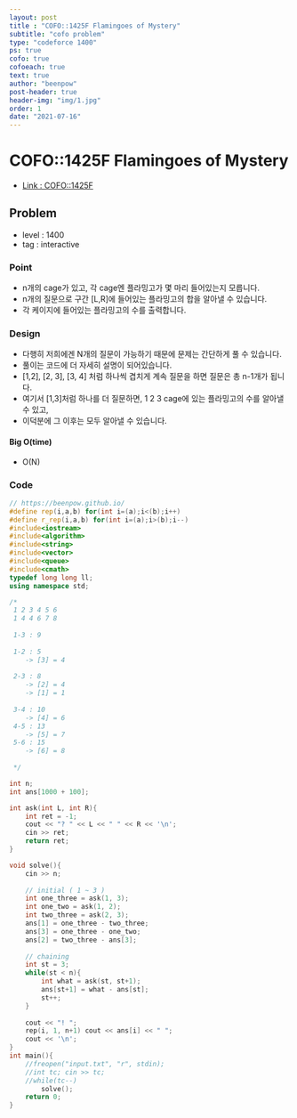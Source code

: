 ```yaml
---
layout: post
title : "COFO::1425F Flamingoes of Mystery"
subtitle: "cofo problem"
type: "codeforce 1400"
ps: true
cofo: true
cofoeach: true
text: true
author: "beenpow"
post-header: true
header-img: "img/1.jpg"
order: 1
date: "2021-07-16"
---
```

# COFO::1425F Flamingoes of Mystery
- [Link : COFO::1425F](https://codeforces.com/problemset/problem/1425/F)

## Problem 

- level : 1400
- tag : interactive

### Point
- n개의 cage가 있고, 각 cage엔 플라밍고가 몇 마리 들어있는지 모릅니다.
- n개의 질문으로 구간 [L,R]에 들어있는 플라밍고의 합을 알아낼 수 있습니다.
- 각 케이지에 들어있는 플라밍고의 수를 출력합니다.

### Design
- 다행히 저희에겐 N개의 질문이 가능하기 때문에 문제는 간단하게 풀 수 있습니다.
- 풀이는 코드에 더 자세히 설명이 되어있습니다.
- [1,2], [2, 3], [3, 4] 처럼 하나씩 겹치게 계속 질문을 하면 질문은 총 n-1개가 됩니다.
- 여기서 [1,3]처럼 하나를 더 질문하면, 1 2 3 cage에 있는 플라밍고의 수를 알아낼 수 있고,
- 이덕분에 그 이후는 모두 알아낼 수 있습니다.

#### Big O(time)
- O(N)

### Code

```cpp
// https://beenpow.github.io/
#define rep(i,a,b) for(int i=(a);i<(b);i++)
#define r_rep(i,a,b) for(int i=(a);i>(b);i--)
#include<iostream>
#include<algorithm>
#include<string>
#include<vector>
#include<queue>
#include<cmath>
typedef long long ll;
using namespace std;

/*
 1 2 3 4 5 6
 1 4 4 6 7 8
 
 1-3 : 9
 
 1-2 : 5
    -> [3] = 4
 
 2-3 : 8
    -> [2] = 4
    -> [1] = 1
 
 3-4 : 10
    -> [4] = 6
 4-5 : 13
    -> [5] = 7
 5-6 : 15
    -> [6] = 8
 
 */

int n;
int ans[1000 + 100];

int ask(int L, int R){
    int ret = -1;
    cout << "? " << L << " " << R << '\n';
    cin >> ret;
    return ret;
}

void solve(){
    cin >> n;
    
    // initial ( 1 ~ 3 )
    int one_three = ask(1, 3);
    int one_two = ask(1, 2);
    int two_three = ask(2, 3);
    ans[1] = one_three - two_three;
    ans[3] = one_three - one_two;
    ans[2] = two_three - ans[3];
    
    // chaining
    int st = 3;
    while(st < n){
        int what = ask(st, st+1);
        ans[st+1] = what - ans[st];
        st++;
    }
    
    cout << "! ";
    rep(i, 1, n+1) cout << ans[i] << " ";
    cout << '\n';
}
int main(){
    //freopen("input.txt", "r", stdin);
    //int tc; cin >> tc;
    //while(tc--)
        solve();
    return 0;
}
```
